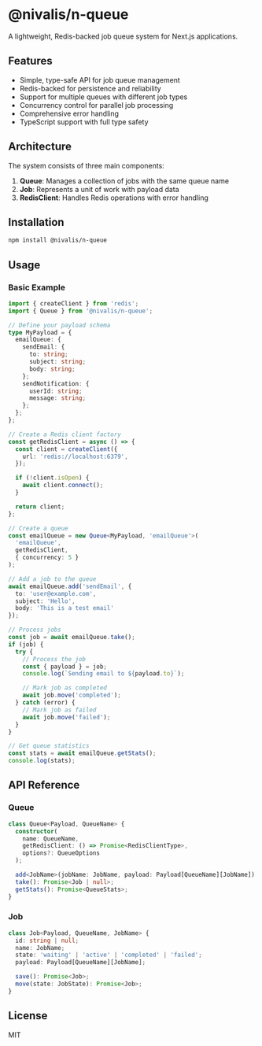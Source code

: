 # @nivalis/n-queue

A lightweight, Redis-backed job queue system for Next.js applications.

## Features

- Simple, type-safe API for job queue management
- Redis-backed for persistence and reliability
- Support for multiple queues with different job types
- Concurrency control for parallel job processing
- Comprehensive error handling
- TypeScript support with full type safety

## Architecture

The system consists of three main components:

1. **Queue**: Manages a collection of jobs with the same queue name
2. **Job**: Represents a unit of work with payload data
3. **RedisClient**: Handles Redis operations with error handling

## Installation

```bash
npm install @nivalis/n-queue
```

## Usage

### Basic Example

```typescript
import { createClient } from 'redis';
import { Queue } from '@nivalis/n-queue';

// Define your payload schema
type MyPayload = {
  emailQueue: {
    sendEmail: {
      to: string;
      subject: string;
      body: string;
    };
    sendNotification: {
      userId: string;
      message: string;
    };
  };
};

// Create a Redis client factory
const getRedisClient = async () => {
  const client = createClient({
    url: 'redis://localhost:6379',
  });

  if (!client.isOpen) {
    await client.connect();
  }

  return client;
};

// Create a queue
const emailQueue = new Queue<MyPayload, 'emailQueue'>(
  'emailQueue',
  getRedisClient,
  { concurrency: 5 }
);

// Add a job to the queue
await emailQueue.add('sendEmail', {
  to: 'user@example.com',
  subject: 'Hello',
  body: 'This is a test email'
});

// Process jobs
const job = await emailQueue.take();
if (job) {
  try {
    // Process the job
    const { payload } = job;
    console.log(`Sending email to ${payload.to}`);

    // Mark job as completed
    await job.move('completed');
  } catch (error) {
    // Mark job as failed
    await job.move('failed');
  }
}

// Get queue statistics
const stats = await emailQueue.getStats();
console.log(stats);
```

## API Reference

### Queue

```typescript
class Queue<Payload, QueueName> {
  constructor(
    name: QueueName,
    getRedisClient: () => Promise<RedisClientType>,
    options?: QueueOptions
  );

  add<JobName>(jobName: JobName, payload: Payload[QueueName][JobName]): Promise<Job>;
  take(): Promise<Job | null>;
  getStats(): Promise<QueueStats>;
}
```

### Job

```typescript
class Job<Payload, QueueName, JobName> {
  id: string | null;
  name: JobName;
  state: 'waiting' | 'active' | 'completed' | 'failed';
  payload: Payload[QueueName][JobName];

  save(): Promise<Job>;
  move(state: JobState): Promise<Job>;
}
```

## License

MIT

